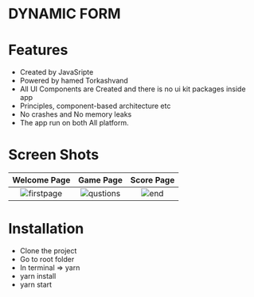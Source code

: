 # DYNAMIC FORM

# Features
- Created by JavaSripte
- Powered by hamed Torkashvand
- All UI Components are Created and there is no ui kit packages inside app
- Principles, component-based architecture etc
- No crashes and No memory leaks
- The app run on both All platform.
# Screen Shots
Welcome Page           |  Game Page  |  Score Page
:-------------------------:|:-------------------------:|:-------------------------:
![firstpage](https://user-images.githubusercontent.com/47851402/161432468-c1342887-b0b1-4bd0-a0dd-424ee10bcfb0.jpg)  | ![qustions](https://user-images.githubusercontent.com/47851402/161432501-1381022b-28dc-4149-9c11-82fccf9b78a7.jpg) | ![end](https://user-images.githubusercontent.com/47851402/161432529-c790da8c-896b-466b-a9a6-096f5fc6e675.jpg)
# Installation
- Clone the project
- Go to root folder
- In terminal => yarn
- yarn install
- yarn start




